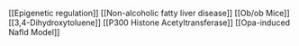 [[Epigenetic regulation]]
[[Non-alcoholic fatty liver disease]]
[[Ob/ob Mice]]
[[3,4-Dihydroxytoluene]]
[[P300 Histone Acetyltransferase]]
[[Opa-induced Nafld Model]]
